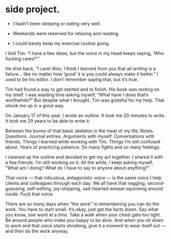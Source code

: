 

# side project.

 *  I hadn’t been sleeping or eating very well.

 *  Weekends were reserved for relaxing and reading.

 *  I could barely keep my exercise routine going.

I told Tim: “I have a few ideas, but the voice in my head keeps saying, ‘Who fucking cares?’”

He shot back, “I care! Also, I think I learned from you that all writing is a failure… like no matter how
‘good’ it is you could always make it better.” I used to be his editor. I don’t remember saying that,
but it’s true.

Tim had found a way to get started and to finish. His book was resting on my shelf. I was wasting time asking
myself, “What have I done that’s worthwhile?” But despite what I thought, Tim was grateful for my help.
That shook me up in a good way.

On January 17 of this year, I wrote an outline. It took me 20 minutes to write. It took me 29 years to be able
to write it.

Between the bones of that basic skeleton is the meat of my life. Notes. Questions. Journal entries. Arguments
with myself. Conversations with friends. Things I learned while working with Tim. Things I’m still confused
about. Years of practicing patience. So many fights and so many feelings.

I cleaned up the outline and decided to get my act together. I shared it with a few friends. I’m still
working on it. All the while, I keep asking myself, “What am I doing? What do I have to say to anyone about
anything?”

That voice — that ridiculous, antagonistic voice — is the same voice I help clients and colleagues through
each day. We all have that nagging, second-guessing, self-editing, joy-stopping, sad-hearted weasel squirming
around inside. Fuck that voice.

There are so many days when “the work” is remembering you can do the work. You have to start small. It’s
okay, just get the facts down. Say what you know, one word at a time. Take a walk when your chest gets too
tight. Be around people who make you happy to be alive. And when you sit down to work and that voice starts
shrieking, give it a moment to wear itself out — and then do the work anyway.